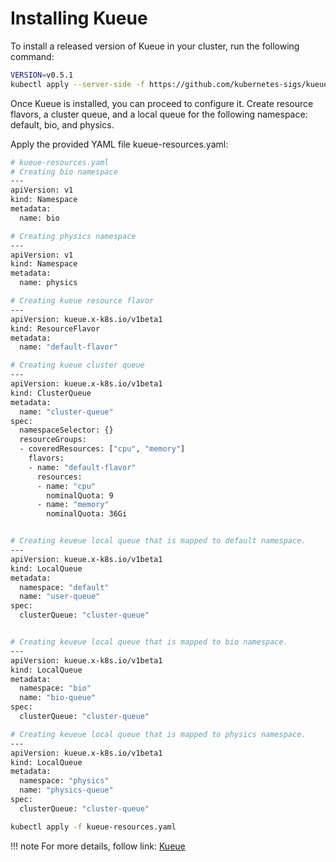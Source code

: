 # Installing Kueue

To install a released version of Kueue in your cluster, run the following command:

```bash
VERSION=v0.5.1
kubectl apply --server-side -f https://github.com/kubernetes-sigs/kueue/releases/download/$VERSION/manifests.yaml
```


Once Kueue is installed, you can proceed to configure it. Create resource flavors, a cluster queue, and a local queue for the following namespace: default, bio, and physics.

Apply the provided YAML file kueue-resources.yaml:

```bash
# kueue-resources.yaml
# Creating bio namespace
---
apiVersion: v1
kind: Namespace
metadata:
  name: bio

# Creating physics namespace
---
apiVersion: v1
kind: Namespace
metadata:
  name: physics

# Creating kueue resource flavor
---
apiVersion: kueue.x-k8s.io/v1beta1
kind: ResourceFlavor
metadata:
  name: "default-flavor"

# Creating kueue cluster queue
---
apiVersion: kueue.x-k8s.io/v1beta1
kind: ClusterQueue
metadata:
  name: "cluster-queue"
spec:
  namespaceSelector: {}
  resourceGroups:
  - coveredResources: ["cpu", "memory"]
    flavors:
    - name: "default-flavor"
      resources:
      - name: "cpu"
        nominalQuota: 9
      - name: "memory"
        nominalQuota: 36Gi


# Creating keueue local queue that is mapped to default namespace.
---
apiVersion: kueue.x-k8s.io/v1beta1
kind: LocalQueue
metadata:
  namespace: "default"
  name: "user-queue"
spec:
  clusterQueue: "cluster-queue"


# Creating keueue local queue that is mapped to bio namespace.
---
apiVersion: kueue.x-k8s.io/v1beta1
kind: LocalQueue
metadata:
  namespace: "bio"
  name: "bio-queue"
spec:
  clusterQueue: "cluster-queue"

# Creating keueue local queue that is mapped to physics namespace.
---
apiVersion: kueue.x-k8s.io/v1beta1
kind: LocalQueue
metadata:
  namespace: "physics"
  name: "physics-queue"
spec:
  clusterQueue: "cluster-queue"
```

```bash
kubectl apply -f kueue-resources.yaml
```
!!! note
    For more details, follow link: [Kueue](https://kueue.sigs.k8s.io/docs/installation/)